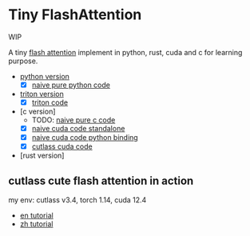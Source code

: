 # Tiny FlashAttention

WIP

A tiny [flash attention](https://github.com/Dao-AILab/flash-attention) implement in python, rust, cuda and c for learning purpose.

- [python version](#flash-attention-2)
    * [x] [naive pure python code](./flash_attention_py/tiny_flash_attn.py)
- [triton version](#triton-flash-attention-2)
    * [x] [triton code](./flash_attention_py/tiny_flash_attn_triton.py)
- [c version]
    * TODO: [naive pure c code]()
    * [x] [naive cuda code standalone](./flash_attention_cuda/standalone_src)
    * [x] [naive cuda code python binding](./flash_attention_cutlass/csrc/flash_attention.cu)
    * [x] [cutlass cuda code](./flash_attention_cutlass/csrc/flash_attention.cu)
- [rust version]

## cutlass cute flash attention in action

my env: cutlass v3.4, torch 1.14, cuda 12.4

- [en tutorial](./cutlass_cute_tutorial_en.md)
- [zh tutorial](./cutlass_cute_tutorial_zh.md)



